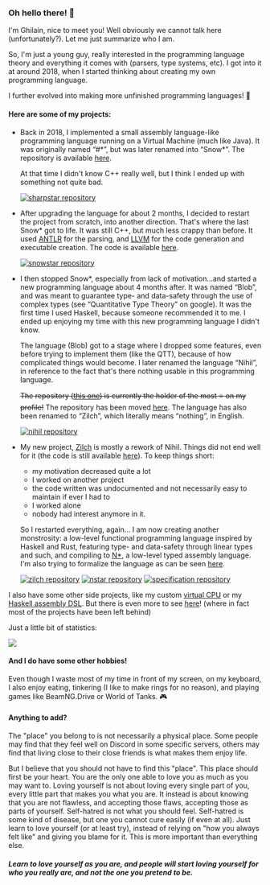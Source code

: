 ### Oh hello there! :wave:

I'm Ghilain, nice to meet you! Well obviously we cannot talk here (unfortunately?). Let me just summarize who I am.

So, I'm just a young guy, really interested in the programming language theory and everything it comes with (parsers, type systems, etc).
I got into it at around 2018, when I started thinking about creating my own programming language.

I further evolved into making more unfinished programming languages! :tada:

#### Here are some of my projects:

- Back in 2018, I implemented a small assembly language-like programming language running on a Virtual Machine (much like Java).
  It was originally named “#\*”, but was later renamed into “Snow\*”. The repository is available [here](https://github.com/mesabloo/snowstar_old).
  
  At that time I didn't know C++ really well, but I think I ended up with something not quite bad.

  [![sharpstar repository](https://github-readme-stats.vercel.app/api/pin/?username=mesabloo&repo=snowstar_old&show_owner=true&theme=graywhite)](https://github.com/mesabloo/snowstar_old)
  
- After upgrading the language for about 2 months, I decided to restart the project from scratch, into another direction. That's where the last Snow\* got to life.
  It was still C++, but much less crappy than before. It used [ANTLR](https://www.antlr.org/) for the parsing, and [LLVM](https://llvm.org/) for the code generation and executable creation. The code is available [here](https://github.com/mesabloo/snowstar).

  [![snowstar repository](https://github-readme-stats.vercel.app/api/pin/?username=mesabloo&repo=snowstar&show_owner=true&theme=graywhite)](https://github.com/mesabloo/snowstar)
  
- I then stopped Snow\*, especially from lack of motivation...and started a new programming language about 4 months after. It was named “Blob”, and was meant to guarantee type- and data-safety through the use of complex types (see “Quantitative Type Theory” on google).
  It was the first time I used Haskell, because someone recommended it to me. I ended up enjoying my time with this new programming language I didn't know.
  
  The language (Blob) got to a stage where I dropped some features, even before trying to implement them (like the QTT), because of how complicated things would become.
  I later renamed the language “Nihil”, in reference to the fact that's there nothing usable in this programming language.
  
  ~~The repository ([this one](https://github.com/mesabloo/nihil)) is currently the holder of the most :star: on my profile!~~
  The repository has been moved [here](https://github.com/zilch-lang). The language has also been renamed to “Zilch”, which literally means “nothing”, in English.
  
  [![nihil repository](https://github-readme-stats.vercel.app/api/pin/?username=mesabloo&repo=nihil&show_owner=true&theme=graywhite)](https://github.com/mesabloo/nihil)
  
- My new project, [Zilch](https://github.com/zilch-lang/gzc) is mostly a rework of Nihil. Things did not end well for it (the code is still available [here](https://github.com/mesabloo/nihil_old)). To keep things short:
  - my motivation decreased quite a lot
  - I worked on another project
  - the code written was undocumented and not necessarily easy to maintain if ever I had to
  - I worked alone
  - nobody had interest anymore in it. 
  
  So I restarted everything, again...
  I am now creating another monstrosity: a low-level functional programming language inspired by Haskell and Rust, featuring type- and data-safety through linear types and such, and compiling to [N*](https://github.com/zilch-lang/nsc), a low-level typed assembly language.
  I'm also trying to formalize the language as can be seen [here](https://github.com/zilch-lang/specification).

  [![zilch repository](https://github-readme-stats.vercel.app/api/pin/?username=zilch-lang&repo=gzc&show_owner=true&theme=graywhite)](https://github.com/zilch-lang/gzc) [![nstar repository](https://github-readme-stats.vercel.app/api/pin/?username=zilch-lang&repo=nsc&show_owner=true&theme=graywhite)](https://github.com/zilch-lang/nsc)
  [![specification repository](https://github-readme-stats.vercel.app/api/pin/?username=zilch-lang&repo=specification&show_owner=true&theme=graywhite)](https://github.com/zilch-lang/specification)
  
I also have some other side projects, like my custom [virtual CPU](https://github.com/mesabloo/vcpu) or my [Haskell assembly DSL](https://github.com/mesabloo/hasm). But there is even more to see [here](https://github.com/Mesabloo?tab=repositories)! (where in fact most of the projects have been left behind)

Just a little bit of statistics:

<img align="center" src="https://github-readme-stats.vercel.app/api?username=mesabloo&show_icons=true&theme=graywhite&hide_rank=true&include_all_commits=true&count_private=true&hide_title=true&hide_border=true"/>

#### And I do have some other hobbies!

Even though I waste most of my time in front of my screen, on my keyboard, I also enjoy eating, tinkering (I like to make rings for no reason), and playing games like BeamNG.Drive or World of Tanks. :video_game:

#### Anything to add?

The "place" you belong to is not necessarily a physical place. Some people may find that they feel well on Discord in some specific servers, others may find that living close to their close friends is what makes them enjoy life.

But I believe that you should not have to find this "place". This place should first be your heart. You are the only one able to love you as much as you may want to. Loving yourself is not about loving every single part of you, every little part that makes you what you are. It instead is about knowing that you are not flawless, and accepting those flaws, accepting those as parts of yourself.
Self-hatred is not what you should feel. Self-hatred is some kind of disease, but one you cannot cure easily (if even at all). Just learn to love yourself (or at least try), instead of relying on "how you always felt like" and giving you blame for it. This is more important than everything else.

##### Learn to love yourself as you are, and people will start loving yourself for who you really are, and not the one you pretend to be.

<!--
**Mesabloo/Mesabloo** is a ✨ _special_ ✨ repository because its `README.md` (this file) appears on your GitHub profile.

Here are some ideas to get you started:

- 🔭 I’m currently working on ...
- 🌱 I’m currently learning ...
- 👯 I’m looking to collaborate on ...
- 🤔 I’m looking for help with ...
- 💬 Ask me about ...
- 📫 How to reach me: ...
- 😄 Pronouns: ...
- ⚡ Fun fact: ...

----------------------------------------------------------------------

I'll just keep this here, because why not, just in case I want to add something one day.

-->
